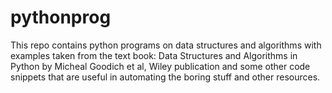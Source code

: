 # pythonprog
This repo contains python programs on data structures and algorithms with examples taken from the text book: Data Structures and Algorithms in Python by Micheal Goodich et al, Wiley publication and some other code snippets that are useful in automating the boring stuff and other resources.
